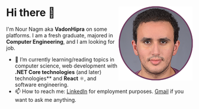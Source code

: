 # Hi there 👋 <img align = "right" src = "./images/me2020-200200.png">
I'm Nour Nagm aka **VadonHipra** on some platforms. I am a fresh graduate, majored in **Computer Engineering**, and I am looking for job.

- 🌱 I’m currently learning/reading topics in computer science, web development with **.NET Core technologies** (and later) technologies** and **React** ⚛️, and software engineering.
- 📫 How to reach me: [LinkedIn](http://linkedin.com/in/nour-nagm/) for employment purposes. [Gmail](mailto:nournagm97@gmail.com) if you want to ask me anything.


<!--
**nour-nagm/nour-nagm** is a ✨ _special_ ✨ repository because its `README.md` (this file) appears on your GitHub profile.

Here are some ideas to get you started:

- 🔭 I’m currently working on ...
- 🌱 I’m currently learning ...
- 👯 I’m looking to collaborate on ...
- 🤔 I’m looking for help with ...
- 💬 Ask me about ...
- 📫 How to reach me: ...
- 😄 Pronouns: ...
- ⚡ Fun fact: ...
-->
